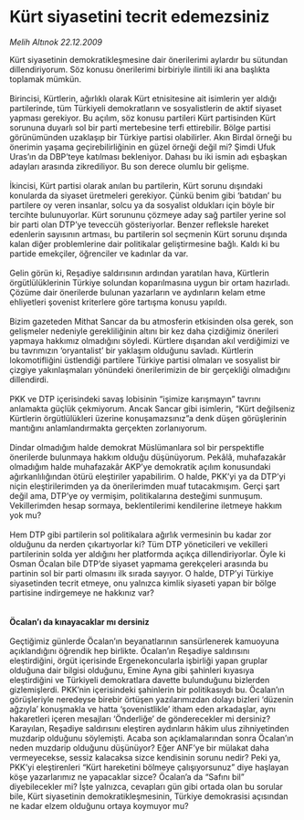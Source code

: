 # Kürt siyasetini tecrit edemezsiniz

*Melih Altınok 22.12.2009*

<div class="yazi">Kürt siyasetinin demokratikleşmesine dair önerilerimi aylardır bu sütundan dillendiriyorum. Söz konusu önerilerimi birbiriyle ilintili iki ana başlıkta toplamak mümkün. <br/><br/>Birincisi, Kürtlerin, ağırlıklı olarak Kürt etnisitesine ait isimlerin yer aldığı partilerinde, tüm Türkiyeli demokratların ve sosyalistlerin de aktif siyaset yapması gerekiyor. Bu açılım, söz konusu partileri Kürt partisinden Kürt sorununa duyarlı sol bir parti mertebesine terfi ettirebilir. Bölge partisi görünümünden uzaklaşıp bir Türkiye partisi olabilirler. Akın Birdal örneği bu önerimin yaşama geçirebilirliğinin en güzel örneği değil mi? Şimdi Ufuk Uras’ın da DBP’teye katılması bekleniyor. Dahası bu iki ismin adı eşbaşkan adayları arasında zikrediliyor. Bu son derece olumlu bir gelişme. <br/><br/>İkincisi, Kürt partisi olarak anılan bu partilerin, Kürt sorunu dışındaki konularda da siyaset üretmeleri gerekiyor. Çünkü benim gibi ‘batıdan’ bu partilere oy veren insanlar, solcu ya da sosyalist oldukları için böyle bir tercihte bulunuyorlar. Kürt sorununu çözmeye aday sağ partiler yerine sol bir parti olan DTP’ye teveccüh gösteriyorlar. Benzer refleksle hareket edenlerin sayısının artması, bu partilerin sol seçmenin Kürt sorunu dışında kalan diğer problemlerine dair politikalar geliştirmesine bağlı. Kaldı ki bu partide emekçiler, öğrenciler ve kadınlar da var. <br/><br/>Gelin görün ki, Reşadiye saldırısının ardından yaratılan hava, Kürtlerin örgütlülüklerinin Türkiye solundan koparılmasına uygun bir ortam hazırladı. Çözüme dair önerilerde bulunan yazarların ve aydınların kelam etme ehliyetleri şovenist kriterlere göre tartışma konusu yapıldı. <br/><br/>Bizim gazeteden Mithat Sancar da bu atmosferin etkisinden olsa gerek, son gelişmeler nedeniyle gerekliliğinin altını bir kez daha çizdiğimiz önerileri yapmaya hakkımız olmadığını söyledi. Kürtlere dışarıdan akıl verdiğimizi ve bu tavrımızın ‘oryantalist’ bir yaklaşım olduğunu savladı. Kürtlerin lokomotifliğini üstlendiği partilere Türkiye partisi olmaları ve sosyalist bir çizgiye yakınlaşmaları yönündeki önerilerimizin de bir gerçekliği olmadığını dillendirdi. <br/><br/>PKK ve DTP içerisindeki savaş lobisinin “işimize karışmayın” tavrını anlamakta güçlük çekmiyorum. Ancak Sancar gibi isimlerin, “Kürt değilseniz Kürtlerin örgütlülükleri üzerine konuşamazsınız”a denk düşen görüşlerinin mantığını anlamlandırmakta gerçekten zorlanıyorum. <br/><br/>Dindar olmadığım halde demokrat Müslümanlara sol bir perspektifle önerilerde bulunmaya hakkım olduğu düşünüyorum. Pekâlâ, muhafazakâr olmadığım halde muhafazakâr AKP’ye demokratik açılım konusundaki ağırkanlılığından ötürü eleştiriler yapabilirim. O halde, PKK’yi ya da DTP’yi niçin eleştirilerimden ya da önerilerimden muaf tutacakmışım. Gerçi şart değil ama, DTP’ye oy vermişim, politikalarına desteğimi sunmuşum. Vekillerimden hesap sormaya, beklentilerimi kendilerine iletmeye hakkım yok mu? <br/><br/>Hem DTP gibi partilerin sol politikalara ağırlık vermesinin bu kadar zor olduğunu da nerden çıkartıyorlar ki? Tüm DTP yöneticileri ve vekilleri partilerinin solda yer aldığını her platformda açıkça dillendiriyorlar. Öyle ki Osman Öcalan bile DTP’de siyaset yapmama gerekçeleri arasında bu partinin sol bir parti olmasını ilk sırada sayıyor. O halde, DTP’yi Türkiye siyasetinden tecrit etmeye, onu yalnızca kimlik siyaseti yapan bir bölge partisine indirgemeye ne hakkınız var? <b><br/><br/><br/>Öcalan’ı da kınayacaklar mı dersiniz</b> <br/><br/>Geçtiğimiz günlerde Öcalan’ın beyanatlarının sansürlenerek kamuoyuna açıklandığını öğrendik hep birlikte. Öcalan’ın Reşadiye saldırısını eleştirdiğini, örgüt içerisinde Ergenekoncularla işbirliği yapan gruplar olduğuna dair bilgisi olduğunu, Emine Ayna gibi şahinleri kıyasıya eleştirdiğini ve Türkiyeli demokratlara davette bulunduğunu bizlerden gizlemişlerdi. PKK’nin içerisindeki şahinlerin bir politikasıydı bu. Öcalan’ın görüşleriyle neredeyse birebir örtüşen yazılarımızdan dolayı bizleri ‘düzenin ağzıyla’ konuşmakla ve hatta ‘şovenistlikle’ itham eden arkadaşlar, aynı hakaretleri içeren mesajları ‘Önderliğe’ de gönderecekler mi dersiniz? Karayılan, Reşadiye saldırısını eleştiren aydınların hâkim ulus zihniyetinden muzdarip olduğunu söylemişti. Acaba son açıklamalarından sonra Öcalan’ın neden muzdarip olduğunu düşünüyor? Eğer ANF’ye bir mülakat daha vermeyecekse, sessiz kalacaksa sizce kendisinin sorunu nedir? Peki ya, PKK’yi eleştirenleri “Kürt hareketini bölmeye çalışıyorsunuz” diye haşlayan köşe yazarlarımız ne yapacaklar sizce? Öcalan’a da “Safını bil” diyebilecekler mi? İşte yalnızca, cevapları gün gibi ortada olan bu sorular bile, Kürt siyasetinin demokratikleşmesinin, Türkiye demokrasisi açısından ne kadar elzem olduğunu ortaya koymuyor mu?</div>
